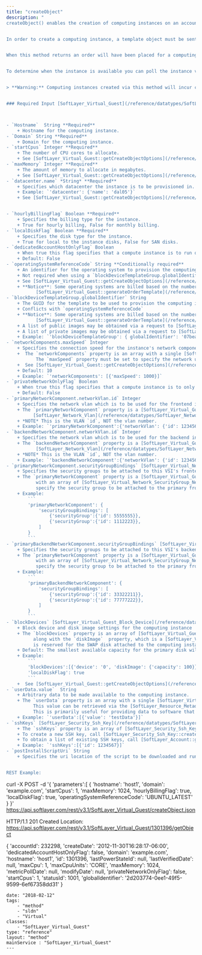 ```yaml
---
title: "createObject"
description: "
createObject() enables the creation of computing instances on an account. This method is a simplified alternative to interacting with the ordering system directly. 


In order to create a computing instance, a template object must be sent in with a few required values. 


When this method returns an order will have been placed for a computing instance of the specified configuration. 


To determine when the instance is available you can poll the instance via [SoftLayer_Virtual_Guest::getObject](/reference/services/SoftLayer_Virtual_Guest/getObject), with an object mask requesting the `provisionDate` relational property. When `provisionDate` is not `null`, the instance will be ready. 


> **Warning:** Computing instances created via this method will incur charges on your account. For testing input parameters see [SoftLayer_Virtual_Guest::generateOrderTemplate](/reference/services/SoftLayer_Virtual_Guest/generateOrderTemplate). 


### Required Input [SoftLayer_Virtual_Guest](/reference/datatypes/SoftLayer_Virtual_Guest)



- `Hostname`  String **Required** 
    + Hostname for the computing instance. 
- `Domain` String **Required** 
    + Domain for the computing instance. 
- `startCpus` Integer **Required** 
    + The number of CPU cores to allocate. 
    + See [SoftLayer_Virtual_Guest::getCreateObjectOptions](/reference/services/SoftLayer_Virtual_Guest/getCreateObjectOptions) for available options. 
- `maxMemory` Integer **Required** 
    + The amount of memory to allocate in megabytes. 
    + See [SoftLayer_Virtual_Guest::getCreateObjectOptions](/reference/services/SoftLayer_Virtual_Guest/getCreateObjectOptions) for available options. 
- `datacenter.name` *String* **Required** 
    + Specifies which datacenter the instance is to be provisioned in. Needs to be a nested object. 
    + Example: `'datacenter': {'name': 'dal05'}` 
    + See [SoftLayer_Virtual_Guest::getCreateObjectOptions](/reference/services/SoftLayer_Virtual_Guest/getCreateObjectOptions) for available options. 


- `hourlyBillingFlag` Boolean **Required** 
    + Specifies the billing type for the instance. 
    + True for hourly billing, False for monthly billing. 
- `localDiskFlag` Boolean **Required** 
    + Specifies the disk type for the instance. 
    + True for local to the instance disks, False for SAN disks. 
- `dedicatedAccountHostOnlyFlag` Boolean 
    + When true this flag specifies that a compute instance is to run on hosts that only have guests from the same account. 
    + Default: False 
- `operatingSystemReferenceCode` String **Conditionally required** 
    + An identifier for the operating system to provision the computing instance with. 
    + Not required when using a `blockDeviceTemplateGroup.globalIdentifier`, as the template will have its own operating system. 
    + See [SoftLayer_Virtual_Guest::getCreateObjectOptions](/reference/services/SoftLayer_Virtual_Guest/getCreateObjectOptions) for available options. 
    + **Notice**: Some operating systems are billed based on the number of CPUs the guest has. The price which is used can be determined by calling 
           [SoftLayer_Virtual_Guest::generateOrderTemplate](/reference/services/SoftLayer_Virtual_Guest/generateOrderTemplate) with your desired device specifications. 
- `blockDeviceTemplateGroup.globalIdentifier` String 
    + The GUID for the template to be used to provision the computing instance. 
    + Conflicts with `operatingSystemReferenceCode` 
    + **Notice**: Some operating systems are billed based on the number of CPUs the guest has. The price which is used can be determined by calling 
           [SoftLayer_Virtual_Guest::generateOrderTemplate](/reference/services/SoftLayer_Virtual_Guest/generateOrderTemplate) with your desired device specifications. 
    + A list of public images may be obtained via a request to [SoftLayer_Virtual_Guest_Block_Device_Template_Group::getPublicImages](/reference/services/SoftLayer_Virtual_Guest_Block_Device_Template_Group/getPublicImages) 
    + A list of private images may be obtained via a request to [SoftLayer_Account::getPrivateBlockDeviceTemplateGroups](/reference/services/SoftLayer_Account/getPrivateBlockDeviceTemplateGroups) 
    + Example: `'blockDeviceTemplateGroup': { globalIdentifier': '07beadaa-1e11-476e-a188-3f7795feb9fb'` 
- `networkComponents.maxSpeed` Integer 
    + Specifies the connection speed for the instance's network components. 
    +  The `networkComponents` property is an array with a single [SoftLayer_Virtual_Guest_Network_Component](/reference/datatypes/SoftLayer_Virtual_Guest_Network_Component) structure. 
           The `maxSpeed` property must be set to specify the network uplink speed, in megabits per second, of the computing instance. 
    +  See [SoftLayer_Virtual_Guest::getCreateObjectOptions](/reference/services/SoftLayer_Virtual_Guest/getCreateObjectOptions) for available options. 
    + Default: 10 
    + Example: `'networkComponents': [{'maxSpeed': 1000}]` 
- `privateNetworkOnlyFlag` Boolean 
    + When true this flag specifies that a compute instance is to only have access to the private network. 
    + Default: False 
- `primaryNetworkComponent.networkVlan.id` Integer 
    + Specifies the network vlan which is to be used for the frontend interface of the computing instance. 
    + The `primaryNetworkComponent` property is a [SoftLayer_Virtual_Guest_Network_Component](/reference/datatypes/SoftLayer_Virtual_Guest_Network_Component) structure with the `networkVlan` property populated with a i 
          [SoftLayer_Network_Vlan](/reference/datatypes/SoftLayer_Network_Vlan) structure. The `id` property must be set to specify the frontend network vlan of the computing instance. 
    + *NOTE* This is the VLAN `id`, NOT the vlan number. 
    + Example: `'primaryNetworkComponent':{'networkVlan': {'id': 1234567}}` 
- `backendNetworkComponent.networkVlan.id` Integer 
    + Specifies the network vlan which is to be used for the backend interface of the computing instance. 
    + The `backendNetworkComponent` property is a [SoftLayer_Virtual_Guest_Network_Component](/reference/datatypes/SoftLayer_Virtual_Guest_Network_Component) structure with the `networkVlan` property populated with a 
           [SoftLayer_Network_Vlan](/reference/datatypes/SoftLayer_Network_Vlan) structure. The `id` property must be set to specify the backend network vlan of the computing instance. 
    + *NOTE* This is the VLAN `id`, NOT the vlan number. 
    + Example: `'backendNetworkComponent':{'networkVlan': {'id': 1234567}}` 
- `primaryNetworkComponent.securityGroupBindings` [SoftLayer_Virtual_Network_SecurityGroup_NetworkComponentBinding](/reference/datatypes/SoftLayer_Virtual_Network_SecurityGroup_NetworkComponentBinding)[] 
    + Specifies the security groups to be attached to this VSI's frontend network adapter 
    + The `primaryNetworkComponent` property is a [SoftLayer_Virtual_Guest_Network_Component](/reference/datatypes/SoftLayer_Virtual_Guest_Network_Component) structure with the `securityGroupBindings` property populated 
           with an array of [SoftLayer_Virtual_Network_SecurityGroup_NetworkComponentBinding](/reference/datatypes/SoftLayer_Virtual_Network_SecurityGroup_NetworkComponentBinding) structures. The `securityGroup` property in each must be set to 
           specify the security group to be attached to the primary frontend network component. 
    + Example: 
        ``` 
        'primaryNetworkComponent': { 
            'securityGroupBindings': [ 
                {'securityGroup':{'id': 5555555}}, 
                {'securityGroup':{'id': 1112223}}, 
            ] 
        } 
        ``` 
- `primaryBackendNetworkComponent.securityGroupBindings` [SoftLayer_Virtual_Network_SecurityGroup_NetworkComponentBinding](/reference/datatypes/SoftLayer_Virtual_Network_SecurityGroup_NetworkComponentBinding)[] 
    + Specifies the security groups to be attached to this VSI's backend network adapter 
    + The `primaryNetworkComponent` property is a [SoftLayer_Virtual_Guest_Network_Component](/reference/datatypes/SoftLayer_Virtual_Guest_Network_Component) structure with the `securityGroupBindings` property populated 
           with an array of [SoftLayer_Virtual_Network_SecurityGroup_NetworkComponentBinding](/reference/datatypes/SoftLayer_Virtual_Network_SecurityGroup_NetworkComponentBinding) structures. The `securityGroup` property in each must be set to 
           specify the security group to be attached to the primary frontend network component. 
    + Example: 
        ``` 
        'primaryBackendNetworkComponent': { 
            'securityGroupBindings': [ 
                {'securityGroup':{'id': 33322211}}, 
                {'securityGroup':{'id': 77777222}}, 
            ] 
        } 
        ``` 
- `blockDevices` [SoftLayer_Virtual_Guest_Block_Device](/reference/datatypes/SoftLayer_Virtual_Guest_Block_Device)[] 
    + Block device and disk image settings for the computing instance 
    + The `blockDevices` property is an array of [SoftLayer_Virtual_Guest_Block_Device](/reference/datatypes/SoftLayer_Virtual_Guest_Block_Device) structures. Each block device must specify the `device` property 
          along with the `diskImage`  property, which is a [SoftLayer_Virtual_Disk_Image](/reference/datatypes/SoftLayer_Virtual_Disk_Image) structure with the `capacity` property set. The `device` number `'1'` 
          is reserved for the SWAP disk attached to the computing instance. 
    + Default: The smallest available capacity for the primary disk will be used. If an image template is specified the disk capacity will be be provided by the template. 
    + Example: 
        ``` 
        'blockDevices':[{'device': '0', 'diskImage': {'capacity': 100}}], 
        'localDiskFlag': true 
        ``` 
    +  See [SoftLayer_Virtual_Guest::getCreateObjectOptions](/reference/services/SoftLayer_Virtual_Guest/getCreateObjectOptions) for available options. 
- `userData.value`  String 
    + Arbitrary data to be made available to the computing instance. 
    + The `userData` property is an array with a single [SoftLayer_Virtual_Guest_Attribute](/reference/datatypes/SoftLayer_Virtual_Guest_Attribute) structure with the `value` property set to an arbitrary value. 
          This value can be retrieved via the [SoftLayer_Resource_Metadata::getUserMetadata](/reference/services/SoftLayer_Resource_Metadata/getUserMetadata) method from a request originating from the computing instance. 
          This is primarily useful for providing data to software that may be on the instance and configured to execute upon first boot. 
    + Example: `'userData':[{'value': 'testData'}]` 
- `sshKeys` [SoftLayer_Security_Ssh_Key](/reference/datatypes/SoftLayer_Security_Ssh_Key)[] 
    + The `sshKeys` property is an array of [SoftLayer_Security_Ssh_Key](/reference/datatypes/SoftLayer_Security_Ssh_Key) structures with the `id` property set to the value of an existing SSH key. 
    + To create a new SSH key, call [SoftLayer_Security_Ssh_Key::createObject](/reference/services/SoftLayer_Security_Ssh_Key/createObject). 
    + To obtain a list of existing SSH keys, call [SoftLayer_Account::getSshKeys](/reference/services/SoftLayer_Account/getSshKeys) 
    + Example: `'sshKeys':[{'id': 1234567}]` 
- `postInstallScriptUri` String 
    + Specifies the uri location of the script to be downloaded and run after installation is complete. Only scripts from HTTPS servers are executed on startup. 


REST Example: 
``` 
curl -X POST -d '{ 
    'parameters':[ 
        { 
            'hostname': 'host1', 
            'domain': 'example.com', 
            'startCpus': 1, 
            'maxMemory': 1024, 
            'hourlyBillingFlag': true, 
            'localDiskFlag': true, 
            'operatingSystemReferenceCode': 'UBUNTU_LATEST' 
        } 
}' https://api.softlayer.com/rest/v3.1/SoftLayer_Virtual_Guest/createObject.json 


HTTP/1.1 201 Created 
Location: https://api.softlayer.com/rest/v3.1/SoftLayer_Virtual_Guest/1301396/getObject 


{ 
  'accountId': 232298, 
  'createDate': '2012-11-30T16:28:17-06:00', 
  'dedicatedAccountHostOnlyFlag': false, 
  'domain': 'example.com', 
  'hostname': 'host1', 
  'id': 1301396, 
  'lastPowerStateId': null, 
  'lastVerifiedDate': null, 
  'maxCpu': 1, 
  'maxCpuUnits': 'CORE', 
  'maxMemory': 1024, 
  'metricPollDate': null, 
  'modifyDate': null, 
  'privateNetworkOnlyFlag': false, 
  'startCpus': 1, 
  'statusId': 1001, 
  'globalIdentifier': '2d203774-0ee1-49f5-9599-6ef67358dd31' 
} 
``` "
date: "2018-02-12"
tags:
    - "method"
    - "sldn"
    - "Virtual"
classes:
    - "SoftLayer_Virtual_Guest"
type: "reference"
layout: "method"
mainService : "SoftLayer_Virtual_Guest"
---
```

